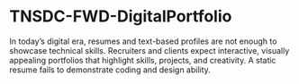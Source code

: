 # TNSDC-FWD-DigitalPortfolio
In today’s digital era, resumes and text-based profiles are not enough to showcase technical skills. Recruiters and clients expect interactive, visually appealing portfolios that highlight skills, projects, and creativity. A static resume fails to demonstrate coding and design ability.


